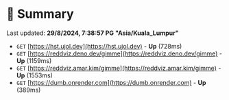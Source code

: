 # 📖 Summary
Last updated: **29/8/2024, 7:38:57 PG "Asia/Kuala_Lumpur"**

- `GET` [https://hst.ujol.dev](https://hst.ujol.dev) - **Up** (728ms)
- `GET` [https://reddviz.deno.dev/gimme](https://reddviz.deno.dev/gimme) - **Up** (1159ms)
- `GET` [https://reddviz.amar.kim/gimme](https://reddviz.amar.kim/gimme) - **Up** (1553ms)
- `GET` [https://dumb.onrender.com](https://dumb.onrender.com) - **Up** (389ms)
